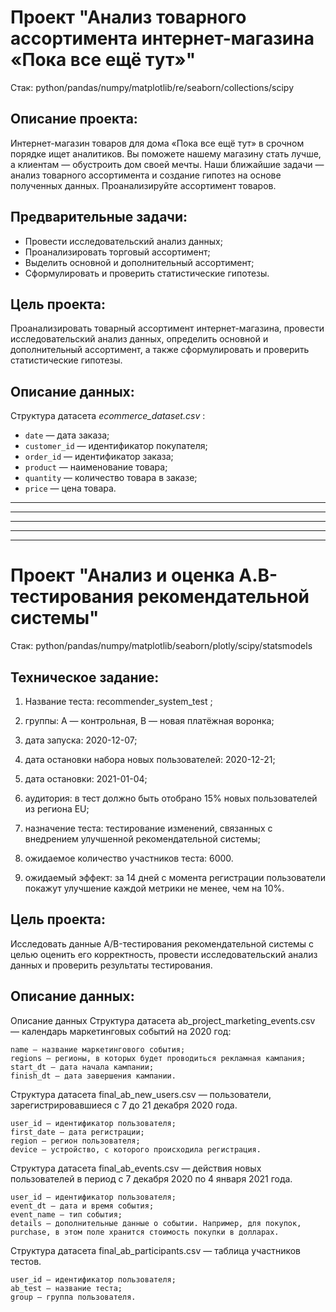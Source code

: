 # Проект "Анализ товарного ассортимента интернет-магазина «Пока все ещё тут»"

Стак: python/pandas/numpy/matplotlib/re/seaborn/collections/scipy

## Описание проекта:

Интернет-магазин товаров для дома «Пока все ещё тут» в срочном порядке ищет аналитиков. Вы поможете нашему магазину стать лучше, а клиентам — обустроить дом своей мечты. Наши ближайшие задачи — анализ товарного ассортимента и создание гипотез на основе полученных данных.
Проанализируйте ассортимент товаров.

## Предварительные задачи:

- Провести исследовательский анализ данных;
- Проанализировать торговый ассортимент;
- Выделить основной и дополнительный ассортимент;
- Сформулировать и проверить статистические гипотезы.

## Цель проекта:

Проанализировать товарный ассортимент интернет-магазина, провести исследовательский анализ данных, определить основной и дополнительный ассортимент, а также сформулировать и проверить статистические гипотезы.


## Описание данных:

Структура датасета  *ecommerce_dataset.csv* :

- `date` — дата заказа;
- `customer_id` — идентификатор покупателя;
- `order_id` — идентификатор заказа;
- `product` — наименование товара;
- `quantity` — количество товара в заказе;
- `price` — цена товара.

----------------------------------------------------------------------------------------------------------------------------------
----------------------------------------------------------------------------------------------------------------------------------
----------------------------------------------------------------------------------------------------------------------------------
----------------------------------------------------------------------------------------------------------------------------------
----------------------------------------------------------------------------------------------------------------------------------
# Проект "Анализ и оценка A.B-тестирования рекомендательной системы"
Стак: python/pandas/numpy/matplotlib/seaborn/plotly/scipy/statsmodels

## Техническое задание:

1) Название теста: recommender_system_test ;

2) группы: А — контрольная, B — новая платёжная воронка;

3) дата запуска: 2020-12-07;

4) дата остановки набора новых пользователей: 2020-12-21;

5) дата остановки: 2021-01-04;

6) аудитория: в тест должно быть отобрано 15% новых пользователей из региона EU;

7) назначение теста: тестирование изменений, связанных с внедрением улучшенной рекомендательной системы;

8) ожидаемое количество участников теста: 6000.

9) ожидаемый эффект: за 14 дней с момента регистрации пользователи покажут улучшение каждой метрики не менее, чем на 10%.

## Цель проекта:

Исследовать данные A/B-тестирования рекомендательной системы с целью оценить его корректность, провести исследовательский анализ данных и проверить результаты тестирования.


## Описание данных:

Описание данных
Структура датасета ab_project_marketing_events.csv — календарь маркетинговых событий на 2020 год:

    name — название маркетингового события;
    regions — регионы, в которых будет проводиться рекламная кампания;
    start_dt — дата начала кампании;
    finish_dt — дата завершения кампании.
    
Структура датасета final_ab_new_users.csv — пользователи, зарегистрировавшиеся с 7 до 21 декабря 2020 года.

    user_id — идентификатор пользователя;
    first_date — дата регистрации;
    region — регион пользователя;
    device — устройство, с которого происходила регистрация.

Структура датасета final_ab_events.csv — действия новых пользователей в период с 7 декабря 2020 по 4 января 2021 года.

    user_id — идентификатор пользователя;
    event_dt — дата и время события;
    event_name — тип события;
    details — дополнительные данные о событии. Например, для покупок,
    purchase, в этом поле хранится стоимость покупки в долларах.
    
Структура датасета final_ab_participants.csv — таблица участников тестов.

    user_id — идентификатор пользователя;
    ab_test — название теста;
    group — группа пользователя.